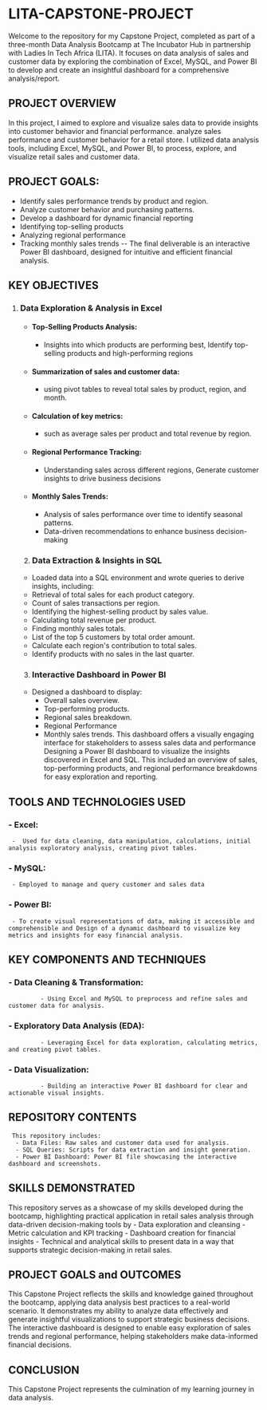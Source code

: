 # LITA-CAPSTONE-PROJECT
Welcome to the repository for my Capstone Project, completed as part of a three-month Data Analysis Bootcamp at The Incubator Hub in partnership with Ladies In Tech Africa (LITA). It focuses on data analysis of sales and customer data by exploring the combination of Excel, MySQL, and Power BI to develop and create an insightful dashboard for a comprehensive analysis/report.




## PROJECT OVERVIEW
In this project, I aimed to explore and visualize sales data to provide insights into customer behavior and financial performance. analyze sales performance and customer behavior for a retail store. I utilized data analysis tools, including Excel, MySQL, and Power BI, to process, explore, and visualize retail sales and customer data.

## PROJECT GOALS:
- Identify sales performance trends by product and region.
- Analyze customer behavior and purchasing patterns.
- Develop a dashboard for dynamic financial reporting
- Identifying top-selling products
- Analyzing regional performance
- Tracking monthly sales trends
-- The final deliverable is an interactive Power BI dashboard, designed for intuitive and efficient financial analysis.


## KEY OBJECTIVES
 1. ### Data Exploration & Analysis in Excel
    - #### Top-Selling Products Analysis:
        - Insights into which products are performing best, Identify top-selling products and high-performing regions
    - #### Summarization of sales and customer data:
        - using pivot tables to reveal total sales by product, region, and month.
    - #### Calculation of key metrics:
        - such as average sales per product and total revenue by region. 
    - #### Regional Performance Tracking:
        - Understanding sales across different regions, Generate customer insights to drive business decisions
    - #### Monthly Sales Trends:
        - Analysis of sales performance over time to identify seasonal patterns.
        - Data-driven recommendations to enhance business decision-making
      
    2. ### Data Extraction & Insights in SQL
      -  Loaded data into a SQL environment and wrote queries to derive insights, including:
      -  Retrieval of total sales for each product category.
      -  Count of sales transactions per region.
      -  Identifying the highest-selling product by sales value.
      -  Calculating total revenue per product.
      -  Finding monthly sales totals.
      -  List of the top 5 customers by total order amount.
      -  Calculate each region's contribution to total sales.
      -  Identify products with no sales in the last quarter.

     3. ### Interactive Dashboard in Power BI
      -	Designed a dashboard to display:
        - Overall sales overview.
        - Top-performing products.
        -	Regional sales breakdown.
        -	Regional Performance
        -	Monthly sales trends.
        This dashboard offers a visually engaging interface for stakeholders to assess sales data and performance
        Designing a Power BI dashboard to visualize the insights discovered in Excel and SQL.
        This included an overview of sales, top-performing products, and regional performance breakdowns for easy exploration and reporting.

## TOOLS AND TECHNOLOGIES USED
###  - Excel: 
     -  Used for data cleaning, data manipulation, calculations, initial analysis exploratory analysis, creating pivot tables.
###  - MySQL: 
     - Employed to manage and query customer and sales data
###  -	Power BI: 
     - To create visual representations of data, making it accessible and comprehensible and Design of a dynamic dashboard to visualize key metrics and insights for easy financial analysis.

## KEY COMPONENTS AND TECHNIQUES
  ### - Data Cleaning & Transformation: 
             - Using Excel and MySQL to preprocess and refine sales and customer data for analysis.
  ### - Exploratory Data Analysis (EDA): 
             - Leveraging Excel for data exploration, calculating metrics, and creating pivot tables.
  ### - Data Visualization: 
             - Building an interactive Power BI dashboard for clear and actionable visual insights.

## REPOSITORY CONTENTS
     This repository includes:
      - Data Files: Raw sales and customer data used for analysis.  
      - SQL Queries: Scripts for data extraction and insight generation.
      - Power BI Dashboard: Power BI file showcasing the interactive dashboard and screenshots.
      
## SKILLS DEMONSTRATED
This repository serves as a showcase of my skills developed during the bootcamp, highlighting practical application in retail sales analysis through data-driven decision-making tools by 
      -	Data exploration and cleansing
      -	Metric calculation and KPI tracking
      -	Dashboard creation for financial insights
      -	Technical and analytical skills to present data in a way that supports strategic decision-making in retail sales.

## PROJECT GOALS and OUTCOMES
This Capstone Project reflects the skills and knowledge gained throughout the bootcamp, applying data analysis best practices to a real-world scenario. It demonstrates my  ability to analyze data effectively and generate insightful visualizations to support strategic business decisions. The interactive dashboard is designed to enable easy exploration of sales trends and regional performance, helping stakeholders make data-informed financial decisions.
    
## CONCLUSION
This Capstone Project represents the culmination of my learning journey in data analysis. 

